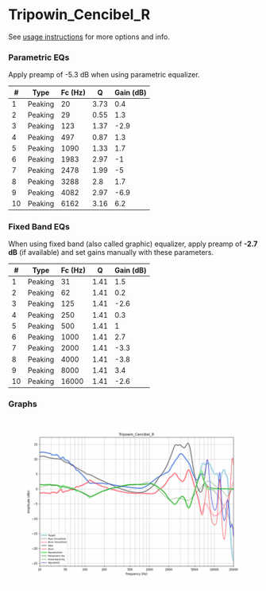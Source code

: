 # Tripowin_Cencibel_R
See [usage instructions](https://github.com/jaakkopasanen/AutoEq#usage) for more options and info.

### Parametric EQs
Apply preamp of -5.3 dB when using parametric equalizer.

|   # | Type    |   Fc (Hz) |    Q |   Gain (dB) |
|-----|---------|-----------|------|-------------|
|   1 | Peaking |        20 | 3.73 |         0.4 |
|   2 | Peaking |        29 | 0.55 |         1.3 |
|   3 | Peaking |       123 | 1.37 |        -2.9 |
|   4 | Peaking |       497 | 0.87 |         1.3 |
|   5 | Peaking |      1090 | 1.33 |         1.7 |
|   6 | Peaking |      1983 | 2.97 |        -1   |
|   7 | Peaking |      2478 | 1.99 |        -5   |
|   8 | Peaking |      3288 | 2.8  |         1.7 |
|   9 | Peaking |      4082 | 2.97 |        -6.9 |
|  10 | Peaking |      6162 | 3.16 |         6.2 |

### Fixed Band EQs
When using fixed band (also called graphic) equalizer, apply preamp of **-2.7 dB** (if available) and set gains manually with these parameters.

|   # | Type    |   Fc (Hz) |    Q |   Gain (dB) |
|-----|---------|-----------|------|-------------|
|   1 | Peaking |        31 | 1.41 |         1.5 |
|   2 | Peaking |        62 | 1.41 |         0.2 |
|   3 | Peaking |       125 | 1.41 |        -2.6 |
|   4 | Peaking |       250 | 1.41 |         0.3 |
|   5 | Peaking |       500 | 1.41 |         1   |
|   6 | Peaking |      1000 | 1.41 |         2.7 |
|   7 | Peaking |      2000 | 1.41 |        -3.3 |
|   8 | Peaking |      4000 | 1.41 |        -3.8 |
|   9 | Peaking |      8000 | 1.41 |         3.4 |
|  10 | Peaking |     16000 | 1.41 |        -2.6 |

### Graphs
![](./Tripowin_Cencibel_R.png)
